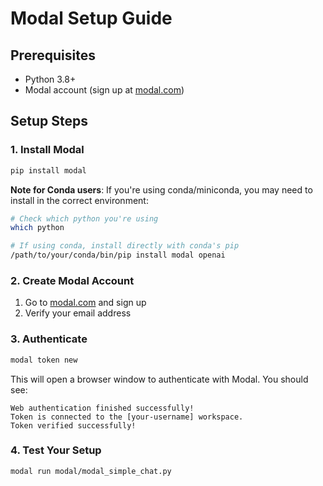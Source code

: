 # Modal Setup Guide

## Prerequisites
- Python 3.8+
- Modal account (sign up at [modal.com](https://modal.com))

## Setup Steps

### 1. Install Modal
```bash
pip install modal
```

**Note for Conda users**: If you're using conda/miniconda, you may need to install in the correct environment:
```bash
# Check which python you're using
which python

# If using conda, install directly with conda's pip
/path/to/your/conda/bin/pip install modal openai
```

### 2. Create Modal Account
1. Go to [modal.com](https://modal.com) and sign up
2. Verify your email address

### 3. Authenticate
```bash
modal token new
```
This will open a browser window to authenticate with Modal. You should see:
```
Web authentication finished successfully!
Token is connected to the [your-username] workspace.
Token verified successfully!
```

### 4. Test Your Setup
```bash
modal run modal/modal_simple_chat.py
```